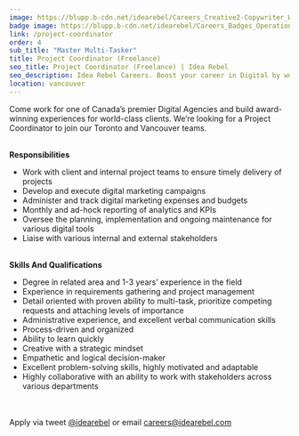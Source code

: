 ```yaml
---
image: https://blupp.b-cdn.net/idearebel/Careers_Creative2-Copywriter_Widescreen.jpg?quality=80&width=800
badge image: https://blupp.b-cdn.net/idearebel/Careers_Badges_Operations-Office.png?quality=80&width=800
link: /project-coordinator
order: 4
sub_title: "Master Multi-Tasker"
title: Project Coordinator (Freelance)
seo_title: Project Coordinator (Freelance) | Idea Rebel
seo_description: Idea Rebel Careers. Boost your career in Digital by working with one of the top Digital Agencies in Toronto and Vancouver
location: vancouver
---
```

Come work for one of Canada’s premier Digital Agencies and build award-winning experiences for world-class clients. We’re looking for a Project Coordinator to join our Toronto and Vancouver teams.

\
**Responsibilities**

- Work with client and internal project teams to ensure timely delivery of projects
- Develop and execute digital marketing campaigns
- Administer and track digital marketing expenses and budgets
- Monthly and ad-hock reporting of analytics and KPIs
- Oversee the planning, implementation and ongoing maintenance for various digital tools
- Liaise with various internal and external stakeholders

\
**Skills And Qualifications**

- Degree in related area and 1-3 years’ experience in the field
- Experience in requirements gathering and project management
- Detail oriented with proven ability to multi-task, prioritize competing requests and attaching levels of importance
- Administrative experience, and excellent verbal communication skills
- Process-driven and organized 
- Ability to learn quickly 
- Creative with a strategic mindset 
- Empathetic and logical decision-maker 
- Excellent problem-solving skills, highly motivated and adaptable 
- Highly collaborative with an ability to work with stakeholders across various departments

\
\
Apply via tweet [@idearebel](https://x.com/idearebel) or email [careers@idearebel.com](mailto:careers@idearebel.com)
